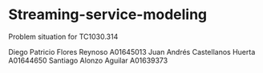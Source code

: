 # Streaming-service-modeling
Problem situation for TC1030.314

Diego Patricio Flores Reynoso A01645013
Juan Andrés Castellanos Huerta A01644650
Santiago Alonzo Aguilar A01639373
